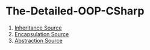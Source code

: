 # The-Detailed-OOP-CSharp

1. [Inheritance Source](https://www.programiz.com/csharp-programming/inheritance)
2. [Encapsulation Source](https://dotnettutorials.net/lesson/encapsulation-csharp/)
3. [Abstraction Source](https://dotnettutorials.net/lesson/abstraction-csharp-realtime-example/)
